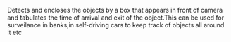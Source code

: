 Detects and encloses the objects by a box that appears in front of camera and tabulates the time of arrival and exit of the object.This can be used for surveilance in banks,in self-driving cars to keep track of objects all around it etc
